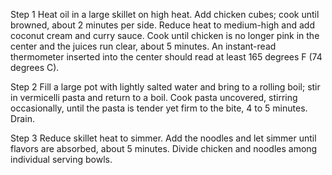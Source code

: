 Step 1
Heat oil in a large skillet on high heat. Add chicken cubes; cook until browned, about 2 minutes per side. Reduce heat to medium-high and add coconut cream and curry sauce. Cook until chicken is no longer pink in the center and the juices run clear, about 5 minutes. An instant-read thermometer inserted into the center should read at least 165 degrees F (74 degrees C).

Step 2
Fill a large pot with lightly salted water and bring to a rolling boil; stir in vermicelli pasta and return to a boil. Cook pasta uncovered, stirring occasionally, until the pasta is tender yet firm to the bite, 4 to 5 minutes. Drain.

Step 3
Reduce skillet heat to simmer. Add the noodles and let simmer until flavors are absorbed, about 5 minutes. Divide chicken and noodles among individual serving bowls.
